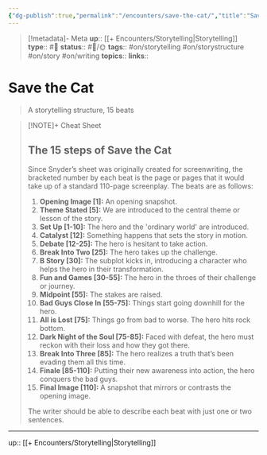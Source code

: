 ```yaml
---
{"dg-publish":true,"permalink":"/encounters/save-the-cat/","title":"Save the Cat"}
---
```


> [!metadata]- Meta
> **up**:: [[+ Encounters/Storytelling\|Storytelling]]
> **type**:: #📝 
> **status**:: #📝/🌞
> **tags**:: #on/storytelling #on/storystructure #on/story #on/writing
> **topics**:: 
> **links**::


# Save the Cat

> A storytelling structure, 15 beats 


> [!NOTE]+ Cheat Sheet
> ## The 15 steps of Save the Cat
> 
> Since Snyder’s sheet was originally created for screenwriting, the bracketed number by each beat is the page or pages that it would take up of a standard 110-page screenplay. The beats are as follows:
> 
> 1. **Opening Image [1]:** An opening snapshot.
> 2. **Theme Stated [5]:** We are introduced to the central theme or lesson of the story.
> 3. **Set Up [1-10]:** The hero and the 'ordinary world' are introduced.
> 4. **Catalyst [12]:** Something happens that sets the story in motion.
> 5. **Debate [12-25]:** The hero is hesitant to take action.
> 6. **Break Into Two [25]:** The hero takes up the challenge.
> 7. **B Story [30]:** The subplot kicks in, introducing a character who helps the hero in their transformation.
> 8. **Fun and Games [30-55]:** The hero in the throes of their challenge or journey.
> 9. **Midpoint [55]:** The stakes are raised.
> 10. **Bad Guys Close In [55-75]:** Things start going downhill for the hero.
> 11. **All is Lost [75]:** Things go from bad to worse. The hero hits rock bottom.
> 12. **Dark Night of the Soul [75-85]:** Faced with defeat, the hero must reckon with their loss and how they got there.
> 13. **Break Into Three [85]:** The hero realizes a truth that’s been evading them all this time.
> 14. **Finale [85-110]:** Putting their new awareness into action, the hero conquers the bad guys.
> 15. **Final Image [110]:** A snapshot that mirrors or contrasts the opening image. 
> 
> The writer should be able to describe each beat with just one or two sentences.



---
up:: [[+ Encounters/Storytelling\|Storytelling]]

